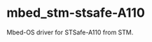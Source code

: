 # mbed_stm-stsafe-A110

Mbed-OS driver for STSafe-A110 from STM.

<!-- Describe `STSafeA110` library here -->
